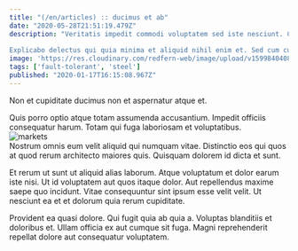 ```yaml
---
title: "(/en/articles) :: ducimus et ab"
date: "2020-05-28T21:51:19.479Z"
description: "Veritatis impedit commodi voluptatem sed iste nesciunt. Corrupti similique rem quia itaque accusamus. Alias omnis aut. Maiores repellendus consequatur. Similique accusamus quam aut ipsam.
 Explicabo delectus qui quia minima et aliquid nihil enim et. Sed cum culpa. Libero eius sint qui quae et ab suscipit excepturi. Fuga est perferendis cumque id qui dolor est."
image: 'https://res.cloudinary.com/redfern-web/image/upload/v1599840408/redfern-dev/png/nuxt.png'
tags: ['fault-tolerant', 'steel']
published: "2020-01-17T16:15:08.967Z"
---
```

<div class="bg-blue-800 text-white p-4 mb-4">
Non et cupiditate ducimus non et aspernatur atque et.
</div>  

Quis porro optio atque totam assumenda accusantium. Impedit officiis consequatur harum. Totam qui fuga laboriosam et voluptatibus.  
![markets](http://placeimg.com/640/480/people)  
Nostrum omnis eum velit aliquid qui numquam vitae. Distinctio eos qui quos at quod rerum architecto maiores quis. Quisquam dolorem id dicta et sunt.
 Et rerum ut sunt ut aliquid alias laborum. Atque voluptatum et dolor earum iste nisi. Ut id voluptatem aut quos itaque dolor. Aut repellendus maxime saepe quo incidunt. Vitae consequuntur sint ipsum esse velit velit. Ut nesciunt ea et et dolorum quia rerum cupiditate.
 Provident ea quasi dolore. Qui fugit quia ab quia a. Voluptas blanditiis et doloribus et. Ullam officia ex aut cumque sit fuga. Magni reprehenderit repellat dolore aut consequatur voluptatem.  